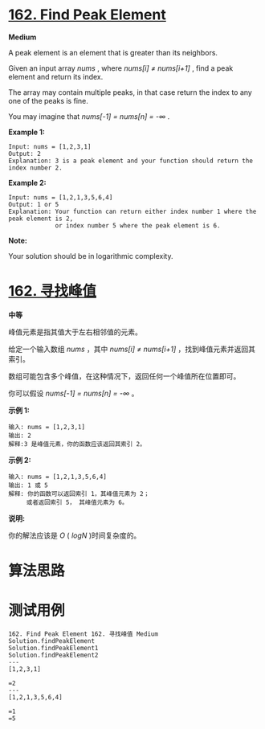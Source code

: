 # [162. Find Peak Element][enTitle]

**Medium**

A peak element is an element that is greater than its neighbors.

Given an input array  *nums* , where  *nums[i] ≠ nums[i+1]* , find a peak element and return its index.

The array may contain multiple peaks, in that case return the index to any one of the peaks is fine.

You may imagine that  *nums[-1] = nums[n] = -∞* .

**Example 1:** 

```
Input: nums = [1,2,3,1]
Output: 2
Explanation: 3 is a peak element and your function should return the index number 2.
```

**Example 2:** 

```
Input: nums = [1,2,1,3,5,6,4]
Output: 1 or 5 
Explanation: Your function can return either index number 1 where the peak element is 2, 
             or index number 5 where the peak element is 6.

```

**Note:** 

Your solution should be in logarithmic complexity.


# [162. 寻找峰值][cnTitle]

**中等**

峰值元素是指其值大于左右相邻值的元素。

给定一个输入数组  *nums* ，其中  *nums[i] ≠ nums[i+1]* ，找到峰值元素并返回其索引。

数组可能包含多个峰值，在这种情况下，返回任何一个峰值所在位置即可。

你可以假设  *nums[-1] = nums[n] = -∞* 。

**示例 1:** 

```
输入: nums = [1,2,3,1]
输出: 2
解释:3 是峰值元素，你的函数应该返回其索引 2。
```

**示例 2:** 

```
输入: nums = [1,2,1,3,5,6,4]
输出: 1 或 5 
解释: 你的函数可以返回索引 1，其峰值元素为 2；
     或者返回索引 5， 其峰值元素为 6。

```

**说明:** 

你的解法应该是  *O* ( *logN* )时间复杂度的。




# 算法思路

# 测试用例
```
162. Find Peak Element 162. 寻找峰值 Medium
Solution.findPeakElement
Solution.findPeakElement1
Solution.findPeakElement2
---
[1,2,3,1]

=2
---
[1,2,1,3,5,6,4]

=1
=5
```

[enTitle]: https://leetcode.com/problems/find-peak-element/
[cnTitle]: https://leetcode-cn.com/problems/find-peak-element/
